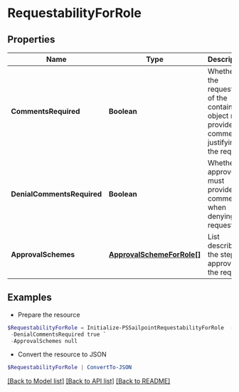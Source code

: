 # RequestabilityForRole
## Properties

Name | Type | Description | Notes
------------ | ------------- | ------------- | -------------
**CommentsRequired** | **Boolean** | Whether the requester of the containing object must provide comments justifying the request | [optional] 
**DenialCommentsRequired** | **Boolean** | Whether an approver must provide comments when denying the request | [optional] 
**ApprovalSchemes** | [**ApprovalSchemeForRole[]**](ApprovalSchemeForRole.md) | List describing the steps in approving the request | [optional] 

## Examples

- Prepare the resource
```powershell
$RequestabilityForRole = Initialize-PSSailpointRequestabilityForRole  -CommentsRequired true `
 -DenialCommentsRequired true `
 -ApprovalSchemes null
```

- Convert the resource to JSON
```powershell
$RequestabilityForRole | ConvertTo-JSON
```

[[Back to Model list]](../README.md#documentation-for-models) [[Back to API list]](../README.md#documentation-for-api-endpoints) [[Back to README]](../README.md)

